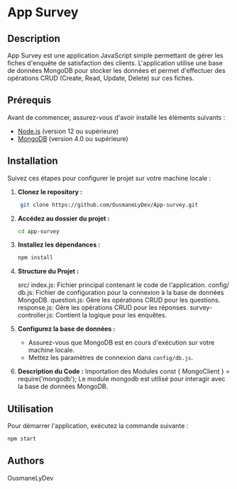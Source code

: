 # App Survey

## Description

App Survey  est une application JavaScript simple permettant de gérer les fiches d'enquête de satisfaction des clients. L'application utilise une base de données MongoDB pour stocker les données et permet d'effectuer des opérations CRUD (Create, Read, Update, Delete) sur ces fiches.

## Prérequis

Avant de commencer, assurez-vous d'avoir installé les éléments suivants :

- [Node.js](https://nodejs.org/) (version 12 ou supérieure)
- [MongoDB](https://www.mongodb.com/try/download/community) (version 4.0 ou supérieure)

## Installation

Suivez ces étapes pour configurer le projet sur votre machine locale :

1. **Clonez le repository :**

```bash
    git clone https://github.com/OusmaneLyDev/App-survey.git
```

2. **Accédez au dossier du projet :**

    ```bash
    cd app-survey

    ```

3. **Installez les dépendances :**

    ```bash
    npm install
    ```

4. **Structure du Projet :**

    src/
        index.js: Fichier principal contenant le code de l'application.
        config/
            db.js: Fichier de configuration pour la connexion à la base de données MongoDB.
        question.js: Gère les opérations CRUD pour les questions.
        response.js: Gère les opérations CRUD pour les réponses.
        survey-controller.js: Contient la logique pour les enquêtes.


5. **Configurez la base de données :**

    - Assurez-vous que MongoDB est en cours d'exécution sur votre machine locale.
    - Mettez les paramètres de connexion dans `config/db.js`.

6. **Description du Code :**
    Importation des Modules
    const { MongoClient } = require('mongodb');
        Le module mongodb est utilisé pour interagir avec la base de données MongoDB.


## Utilisation

Pour démarrer l'application, exécutez la commande suivante :

```bash
npm start 
```

## Authors

OusmaneLyDev